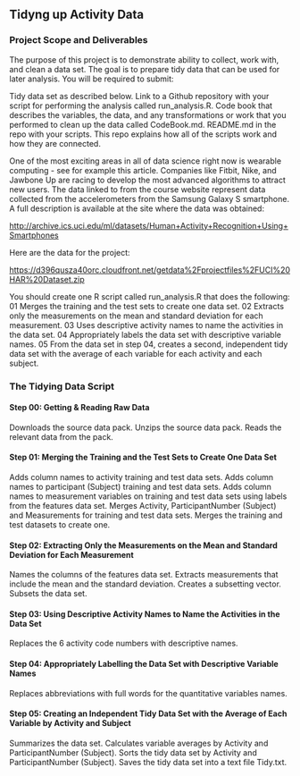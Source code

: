 ## Tidyng up Activity Data

### Project Scope and Deliverables

The purpose of this project is to demonstrate ability to collect, work with, and clean a data set. The goal is to prepare tidy data that can be used for later analysis. You will be required to submit:

Tidy data set as described below.
Link to a Github repository with your script for performing the analysis called run_analysis.R.
Code book that describes the variables, the data, and any transformations or work that you performed to clean up the data called CodeBook.md.
README.md in the repo with your scripts. This repo explains how all of the scripts work and how they are connected.

One of the most exciting areas in all of data science right now is wearable computing - see for example this article. Companies like Fitbit, Nike, and Jawbone Up are racing to develop the most advanced algorithms to attract new users. The data linked to from the course website represent data collected from the accelerometers from the Samsung Galaxy S smartphone. A full description is available at the site where the data was obtained:

http://archive.ics.uci.edu/ml/datasets/Human+Activity+Recognition+Using+Smartphones

Here are the data for the project:

https://d396qusza40orc.cloudfront.net/getdata%2Fprojectfiles%2FUCI%20HAR%20Dataset.zip

You should create one R script called run_analysis.R that does the following: 01 Merges the training and the test sets to create one data set. 02 Extracts only the measurements on the mean and standard deviation for each measurement. 03 Uses descriptive activity names to name the activities in the data set. 04 Appropriately labels the data set with descriptive variable names. 05 From the data set in step 04, creates a second, independent tidy data set with the average of each variable for each activity and each subject.

### The Tidying Data Script

#### Step 00: Getting & Reading Raw Data

Downloads the source data pack. Unzips the source data pack. Reads the relevant data from the pack.

#### Step 01: Merging the Training and the Test Sets to Create One Data Set

Adds column names to activity training and test data sets. Adds column names to participant (Subject) training and test data sets. Adds column names to measurement variables on training and test data sets using labels from the features data set. Merges Activity, ParticipantNumber (Subject) and Measurements for training and test data sets. Merges the training and test datasets to create one.

#### Step 02: Extracting Only the Measurements on the Mean and Standard Deviation for Each Measurement

Names the columns of the features data set. Extracts measurements that include the mean and the standard deviation. Creates a subsetting vector. Subsets the data set.

#### Step 03: Using Descriptive Activity Names to Name the Activities in the Data Set

Replaces the 6 activity code numbers with descriptive names. 

#### Step 04: Appropriately Labelling the Data Set with Descriptive Variable Names

Replaces abbreviations with full words for the quantitative variables names.

#### Step 05: Creating an Independent Tidy Data Set with the Average of Each Variable by Activity and Subject

Summarizes the data set. Calculates variable averages by Activity and ParticipantNumber (Subject). Sorts the tidy data set by Activity and ParticipantNumber (Subject). Saves the tidy data set into a text file Tidy.txt.


